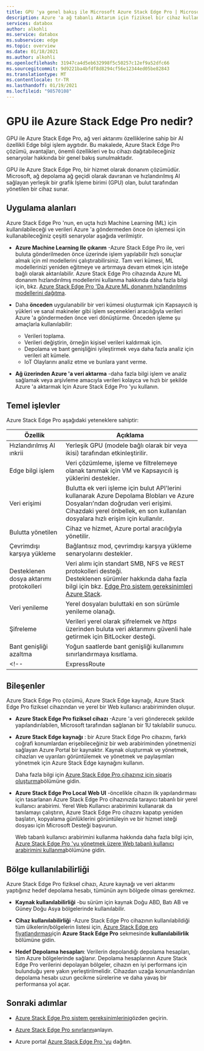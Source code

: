 ```yaml
---
title: GPU 'ya genel bakış ile Microsoft Azure Stack Edge Pro | Microsoft Docs
description: Azure 'a ağ tabanlı Aktarım için fiziksel bir cihaz kullanan bir depolama çözümü olan GPU ile Azure Stack Edge Pro açıklanmaktadır.
services: databox
author: alkohli
ms.service: databox
ms.subservice: edge
ms.topic: overview
ms.date: 01/18/2021
ms.author: alkohli
ms.openlocfilehash: 31947ca4d5eb632998f5c50257c12ef9a52dfc66
ms.sourcegitcommit: 9d9221ba4bfdf8d8294cf56e12344ed05be82843
ms.translationtype: MT
ms.contentlocale: tr-TR
ms.lasthandoff: 01/19/2021
ms.locfileid: "98570108"
---
```

# <a name="what-is-azure-stack-edge-pro-with-gpu"></a>GPU ile Azure Stack Edge Pro nedir?

GPU ile Azure Stack Edge Pro, ağ veri aktarımı özelliklerine sahip bir AI özellikli Edge bilgi işlem aygıtıdır. Bu makalede, Azure Stack Edge Pro çözümü, avantajları, önemli özellikleri ve bu cihazı dağıtabileceğiniz senaryolar hakkında bir genel bakış sunulmaktadır.

GPU ile Azure Stack Edge Pro, bir hizmet olarak donanım çözümüdür. Microsoft, ağ depolama ağ geçidi olarak davranan ve hızlandırılmış AI sağlayan yerleşik bir grafik Işleme birimi (GPU) olan, bulut tarafından yönetilen bir cihaz sunar. 

## <a name="use-cases"></a>Uygulama alanları

Azure Stack Edge Pro 'nun, en uçta hızlı Machine Learning (ML) için kullanılabileceği ve verileri Azure 'a göndermeden önce ön işlemesi için kullanabileceğiniz çeşitli senaryolar aşağıda verilmiştir.

- **Azure Machine Learning Ile çıkarım** -Azure Stack Edge Pro ile, veri buluta gönderilmeden önce üzerinde işlem yapılabilir hızlı sonuçlar almak için ml modellerini çalıştırabilirsiniz. Tam veri kümesi, ML modellerinizi yeniden eğitmeye ve artırmaya devam etmek için isteğe bağlı olarak aktarılabilir. Azure Stack Edge Pro cihazında Azure ML donanım hızlandırılmış modellerini kullanma hakkında daha fazla bilgi için, bkz. [Azure Stack Edge Pro 'Da Azure ML donanım hızlandırılmış modellerini dağıtma](../machine-learning/how-to-deploy-fpga-web-service.md#deploy-to-a-local-edge-server).

- Daha **önceden** uygulanabilir bir veri kümesi oluşturmak için Kapsayıcılı iş yükleri ve sanal makineler gibi işlem seçenekleri aracılığıyla verileri Azure 'a göndermeden önce veri dönüştürme. Önceden işleme şu amaçlarla kullanılabilir: 

    - Verileri toplama.
    - Verileri değiştirin, örneğin kişisel verileri kaldırmak için.
    - Depolama ve bant genişliğini iyileştirmek veya daha fazla analiz için verileri alt kümele.
    - IoT Olaylarını analiz etme ve bunlara yanıt verme. 

- **Ağ üzerinden Azure 'a veri aktarma** -daha fazla bilgi işlem ve analiz sağlamak veya arşivleme amacıyla verileri kolayca ve hızlı bir şekilde Azure 'a aktarmak Için Azure Stack Edge Pro 'yu kullanın. 

## <a name="key-capabilities"></a>Temel işlevler

Azure Stack Edge Pro aşağıdaki yeteneklere sahiptir:

|Özellik |Açıklama  |
|---------|---------|
|Hızlandırılmış AI ınkrii| Yerleşik GPU (modele bağlı olarak bir veya ikisi) tarafından etkinleştirilir.|
|Edge bilgi işlem      |Veri çözümleme, işleme ve filtrelemeye olanak tanımak için VM ve Kapsayıcılı iş yüklerini destekler. |
|Veri erişimi     | Bulutta ek veri işleme için bulut API'lerini kullanarak Azure Depolama Blobları ve Azure Dosyaları'ndan doğrudan veri erişimi. Cihazdaki yerel önbellek, en son kullanılan dosyalara hızlı erişim için kullanılır.|
|Bulutta yönetilen     |Cihaz ve hizmet, Azure portal aracılığıyla yönetilir.  |
|Çevrimdışı karşıya yükleme     | Bağlantısız mod, çevrimdışı karşıya yükleme senaryolarını destekler.|
|Desteklenen dosya aktarımı protokolleri      | Veri alımı için standart SMB, NFS ve REST protokolleri desteği. <br> Desteklenen sürümler hakkında daha fazla bilgi için bkz. [Edge Pro sistem gereksinimleri Azure Stack](azure-stack-edge-system-requirements.md).|
|Veri yenileme     | Yerel dosyaları buluttaki en son sürümle yenileme olanağı.|
|Şifreleme    | Verileri yerel olarak şifrelemek ve *https* üzerinden buluta veri aktarımını güvenli hale getirmek için BitLocker desteği.|
|Bant genişliği azaltma| Yoğun saatlerde bant genişliği kullanımını sınırlandırmaya kısıtlama.|
<!--|ExpressRoute | ExpressRoute aracılığıyla güvenlik eklendi. Yerel cihazlardan gelen trafiğin, ExpressRoute üzerinden dolaşmasına neden olan eşleme yapılandırmasını kullanın. Daha fazla bilgi için bkz. [ExpressRoute'a genel bakış](../expressroute/expressroute-introduction.md).|-->

## <a name="components"></a>Bileşenler

Azure Stack Edge Pro çözümü, Azure Stack Edge kaynağı, Azure Stack Edge Pro fiziksel cihazından ve yerel bir Web kullanıcı arabiriminden oluşur.

* **Azure Stack Edge Pro fiziksel cihazı** -Azure 'a veri gönderecek şekilde yapılandırılabilen, Microsoft tarafından sağlanan bir 1U takılabilir sunucu.
    
* **Azure Stack Edge kaynağı** : bir Azure Stack Edge Pro cihazını, farklı coğrafi konumlardan erişebileceğiniz bir web arabiriminden yönetmenizi sağlayan Azure Portal bir kaynaktır. Kaynak oluşturmak ve yönetmek, cihazları ve uyarıları görüntülemek ve yönetmek ve paylaşımları yönetmek için Azure Stack Edge kaynağını kullanın.  

    Daha fazla bilgi için [Azure Stack Edge Pro cihazınız için sipariş oluşturma](azure-stack-edge-gpu-deploy-prep.md#create-a-new-resource)bölümüne gidin.

* **Azure Stack Edge Pro Local Web UI** -öncelikle cihazın ilk yapılandırması için tasarlanan Azure Stack Edge Pro cihazınızda tarayıcı tabanlı bir yerel kullanıcı arabirimi. Yerel Web Kullanıcı arabirimini kullanarak da tanılamayı çalıştırın, Azure Stack Edge Pro cihazını kapatıp yeniden başlatın, kopyalama günlüklerini görüntüleyin ve bir hizmet isteği dosyası için Microsoft Desteği başvurun.

    Web tabanlı kullanıcı arabirimini kullanma hakkında daha fazla bilgi için, [Azure Stack Edge Pro 'yu yönetmek üzere Web tabanlı kullanıcı arabirimini kullanma](azure-stack-edge-manage-access-power-connectivity-mode.md)bölümüne gidin.

## <a name="region-availability"></a>Bölge kullanılabilirliği

Azure Stack Edge Pro fiziksel cihazı, Azure kaynağı ve veri aktarımı yaptığınız hedef depolama hesabı, tümünün aynı bölgede olması gerekmez.

- **Kaynak kullanılabilirliği** -bu sürüm için kaynak Doğu ABD, Batı AB ve Güney Doğu Asya bölgelerinde kullanılabilir.

- **Cihaz kullanılabilirliği** -Azure Stack Edge Pro cihazının kullanılabildiği tüm ülkelerin/bölgelerin listesi için, [Azure Stack Edge pro fiyatlandırması](https://azure.microsoft.com/pricing/details/azure-stack/edge/#azureStackEdgePro)için **Azure Stack Edge Pro** sekmesinde **kullanılabilirlik** bölümüne gidin.
    
- **Hedef Depolama hesapları**: Verilerin depolandığı depolama hesapları, tüm Azure bölgelerinde sağlanır. Depolama hesaplarının Azure Stack Edge Pro verilerini depolayan bölgeler, cihazın en iyi performans için bulunduğu yere yakın yerleştirilmelidir. Cihazdan uzağa konumlandırılan depolama hesabı uzun gecikme sürelerine ve daha yavaş bir performansa yol açar.

## <a name="next-steps"></a>Sonraki adımlar

- [Azure Stack Edge Pro sistem gereksinimlerini](azure-stack-edge-gpu-system-requirements.md)gözden geçirin.

- [Azure Stack Edge Pro sınırlarını](azure-stack-edge-limits.md)anlayın.
- Azure portal [Azure Stack Edge Pro 'yu](azure-stack-edge-gpu-deploy-prep.md) dağıtın.
